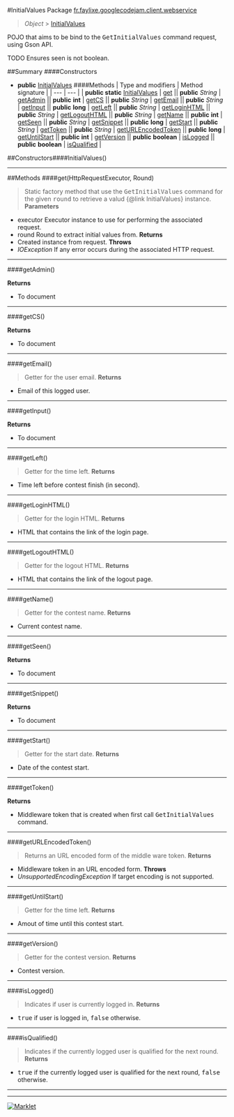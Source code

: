 #InitialValues
Package [fr.faylixe.googlecodejam.client.webservice](README.md)<br>

> *Object* > [InitialValues](InitialValues.md)

<p>POJO that aims to be bind to the <tt>GetInitialValues</tt>
 command request, using Gson API.</p>
 
 TODO Ensures seen is not boolean.

##Summary
####Constructors
* **public** [InitialValues](#initialvalues)
####Methods
| Type and modifiers | Method signature |
| --- | --- |
| **public static** [InitialValues](InitialValues.md) | [get](#gethttprequestexecutor-round) || **public** *String* | [getAdmin](#getadmin) || **public** **int** | [getCS](#getcs) || **public** *String* | [getEmail](#getemail) || **public** *String* | [getInput](#getinput) || **public** **long** | [getLeft](#getleft) || **public** *String* | [getLoginHTML](#getloginhtml) || **public** *String* | [getLogoutHTML](#getlogouthtml) || **public** *String* | [getName](#getname) || **public** **int** | [getSeen](#getseen) || **public** *String* | [getSnippet](#getsnippet) || **public** **long** | [getStart](#getstart) || **public** *String* | [getToken](#gettoken) || **public** *String* | [getURLEncodedToken](#geturlencodedtoken) || **public** **long** | [getUntilStart](#getuntilstart) || **public** **int** | [getVersion](#getversion) || **public** **boolean** | [isLogged](#islogged) || **public** **boolean** | [isQualified](#isqualified) |

##Constructors####InitialValues()
> 

---


##Methods
####get(HttpRequestExecutor, Round)
> Static factory method that use the <tt>GetInitialValues</tt> command
 for the given <tt>round</tt> to retrieve a valud {@link InitialValues} instance.
**Parameters**
* executor Executor instance to use for performing the associated request.
* round Round to extract initial values from.
**Returns**
* Created instance from request.
**Throws**
* *IOException* If any error occurs during the associated HTTP request.

---

####getAdmin()
> 
**Returns**
* To document

---

####getCS()
> 
**Returns**
* To document

---

####getEmail()
> Getter for the user email.
**Returns**
* Email of this logged user.

---

####getInput()
> 
**Returns**
* To document

---

####getLeft()
> Getter for the time left.
**Returns**
* Time left before contest finish (in second).

---

####getLoginHTML()
> Getter for the login HTML.
**Returns**
* HTML that contains the link of the login page.

---

####getLogoutHTML()
> Getter for the logout HTML.
**Returns**
* HTML that contains the link of the logout page.

---

####getName()
> Getter for the contest name.
**Returns**
* Current contest name.

---

####getSeen()
> 
**Returns**
* To document

---

####getSnippet()
> 
**Returns**
* To document

---

####getStart()
> Getter for the start date.
**Returns**
* Date of the contest start.

---

####getToken()
> 
**Returns**
* Middleware token that is created when first call <tt>GetInitialValues</tt> command.

---

####getURLEncodedToken()
> Returns an URL encoded form of the middle ware token.
**Returns**
* Middleware token in an URL encoded form.
**Throws**
* *UnsupportedEncodingException* If target encoding is not supported.

---

####getUntilStart()
> Getter for the time left.
**Returns**
* Amout of time until this contest start.

---

####getVersion()
> Getter for the contest version.
**Returns**
* Contest version.

---

####isLogged()
> Indicates if user is currently logged in.
**Returns**
* <tt>true</tt> if user is logged in, <tt>false</tt> otherwise.

---

####isQualified()
> Indicates if the currently logged user
 is qualified for the next round.
**Returns**
* <tt>true</tt> if the currently logged user is qualified for the next round, <tt>false</tt> otherwise.

---

---

[![Marklet](https://img.shields.io/badge/Generated%20by-Marklet-green.svg)](https://github.com/Faylixe/marklet)